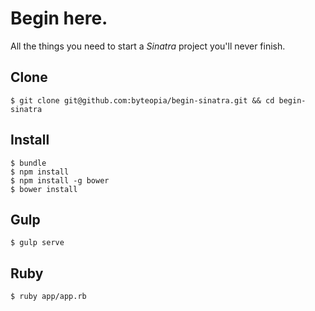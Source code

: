 Begin here.
==========
All the things you need to start a *Sinatra* project you'll never finish.

Clone
----
```
$ git clone git@github.com:byteopia/begin-sinatra.git && cd begin-sinatra
```

Install
-------
```
$ bundle
$ npm install
$ npm install -g bower
$ bower install
```

Gulp
-----
```
$ gulp serve
```

Ruby
-----
```
$ ruby app/app.rb
```
